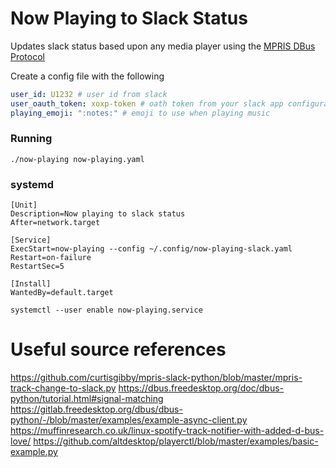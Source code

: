 
# Now Playing to Slack Status
Updates slack status based upon any media player using the [MPRIS DBus Protocol](https://specifications.freedesktop.org/mpris-spec/latest/)

Create a config file with the following

```yaml
user_id: U1232 # user id from slack
user_oauth_token: xoxp-token # oath token from your slack app configuration
playing_emoji: ":notes:" # emoji to use when playing music
```

### Running
`./now-playing now-playing.yaml`

### systemd
```
[Unit]
Description=Now playing to slack status
After=network.target

[Service]
ExecStart=now-playing --config ~/.config/now-playing-slack.yaml
Restart=on-failure
RestartSec=5

[Install]
WantedBy=default.target
```
`systemctl --user enable now-playing.service`

# Useful source references

https://github.com/curtisgibby/mpris-slack-python/blob/master/mpris-track-change-to-slack.py
https://dbus.freedesktop.org/doc/dbus-python/tutorial.html#signal-matching
https://gitlab.freedesktop.org/dbus/dbus-python/-/blob/master/examples/example-async-client.py
https://muffinresearch.co.uk/linux-spotify-track-notifier-with-added-d-bus-love/
https://github.com/altdesktop/playerctl/blob/master/examples/basic-example.py